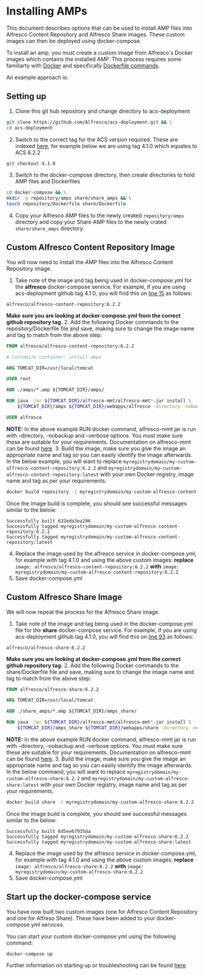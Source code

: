 # Installing AMPs

This document describes options that can be used to install AMP files into Alfresco Content Repository and Alfresco Share images. These custom images can then be deployed using docker-compose.

To install an amp, you must create a custom image from Alfresco's Docker images which contains the installed AMP. This process requires some familiarty with [Docker](https://www.docker.com/) and specifically [Dockerfile commands](https://docs.docker.com/engine/reference/builder/).

An example approach is:

## Setting up

1. Clone this git hub repository and change directory to acs-deployment
```bash
git clone https://github.com/Alfresco/acs-deployment.git && \
cd acs-deployment
```
2. Switch to the correct tag for the ACS version required. These are indexed [here](https://github.com/Alfresco/acs-deployment#versioning), for example below we are using tag 4.1.0 which equates to ACS 6.2.2
```bash
git checkout 4.1.0
```
3. Switch to the docker-compose directory, then create directories to hold AMP files and Dockerfiles
```bash
cd docker-compose && \
mkdir -p repository/amps share/share_amps && \
touch repository/Dockerfile share/Dockerfile
```
4. Copy your Alfresco AMP files to the newly created `repository/amps` directory and copy your Share AMP files to the newly crated `share/share_amps` directory.

## Custom Alfresco Content Repository Image

You will now need to install the AMP files into the Alfresco Content Repository image.

1. Take note of the image and tag being used in docker-compose.yml for the **alfresco** docker-compose service. For example, if you are using acs-deployment github tag 4.1.0, you will find this on [line 15](https://github.com/Alfresco/acs-deployment/blob/4.1.0/docker-compose/docker-compose.yml#L15) as follows:
```
alfresco/alfresco-content-repository:6.2.2
```
**Make sure you are looking at docker-compose.yml from the correct github repository tag.**
2. Add the following Docker commands to the repository/Dockerfile file and save, making sure to change the image name and tag to match from the above step:
```Dockerfile
FROM alfresco/alfresco-content-repository:6.2.2

# Customize container: install amps

ARG TOMCAT_DIR=/usr/local/tomcat

USER root

ADD ./amps/*.amp ${TOMCAT_DIR}/amps/

RUN java -jar ${TOMCAT_DIR}/alfresco-mmt/alfresco-mmt*.jar install \
	${TOMCAT_DIR}/amps ${TOMCAT_DIR}/webapps/alfresco -directory -nobackup -verbose

USER alfresco
```
**NOTE:** In the above example RUN docker command, alfresco-mmt jar is run with -directory, -nobackup and -verbose options. You must make sure these are suitable for your requirements. Documentation on alfresco-mmt can be found [here](https://docs.alfresco.com/6.2/concepts/dev-extensions-modules-management-tool.html).
3. Build the image, make sure you give the image an appropriate name and tag so you can easily identify the image afterwards. In the below example, you will want to replace `myregistrydomain/my-custom-alfresco-content-repository:6.2.2` and `myregistrydomain/my-custom-alfresco-content-repository:latest` with your own Docker registry, image name and tag as per your requirements.
```bash
docker build repository -t myregistrydomain/my-custom-alfresco-content-repository:6.2.2 -t myregistrydomain/my-custom-alfresco-content-repository:latest
```
Once the image build is complete, you should see successful messages similar to the below:
```
Successfully built 632eda3ea296
Successfully tagged myregistrydomain/my-custom-alfresco-content-repository:6.2.2
Successfully tagged myregistrydomain/my-custom-alfresco-content-repository:latest
```
4. Replace the image used by the alfresco service in docker-compose.yml, for example with tag 4.1.0 and using the above custom images:
**replace**
`image: alfresco/alfresco-content-repository:6.2.2`
**with**
`image: myregistrydomain/my-custom-alfresco-content-repository:6.2.2`
5. Save docker-compose.yml

## Custom Alfresco Share Image

We will now repeat the process for the Alfresco Share image.

1. Take note of the image and tag being used in the docker-compose.yml file for the **share** docker-compose service. For example, if you are using acs-deployment github tag 4.1.0, you will find this on [line 93](https://github.com/Alfresco/acs-deployment/blob/4.1.0/docker-compose/docker-compose.yml#L93) as follows:
```
alfresco/alfresco-share:6.2.2
```
**Make sure you are looking at docker-compose.yml from the correct github repository tag.**
2. Add the following Docker commands to the share/Dockerfile file and save, making sure to change the image name and tag to match from the above step:
```Dockerfile
FROM alfresco/alfresco-share:6.2.2

ARG TOMCAT_DIR=/usr/local/tomcat

ADD ./share_amps/*.amp ${TOMCAT_DIR}/amps_share/

RUN java -jar ${TOMCAT_DIR}/alfresco-mmt/alfresco-mmt*.jar install \
	${TOMCAT_DIR}/amps_share ${TOMCAT_DIR}/webapps/share -directory -nobackup -verbose
```
**NOTE:** In the above example RUN docker command, alfresco-mmt jar is run with -directory, -nobackup and -verbose options. You must make sure these are suitable for your requirements. Documentation on alfresco-mmt can be found [here](https://docs.alfresco.com/6.2/concepts/dev-extensions-modules-management-tool.html).
3. Build the image, make sure you give the image an appropriate name and tag so you can easily identify the image afterwards. In the below command, you will want to replace `myregistrydomain/my-custom-alfresco-share:6.2.2` and `myregistrydomain/my-custom-alfresco-share:latest` with your own Docker registry, image name and tag as per your requirements.
```bash
docker build share -t myregistrydomain/my-custom-alfresco-share:6.2.2 -t myregistrydomain/my-custom-alfresco-share:latest
```
Once the image build is complete, you should see successful messages similar to the below:
```
Successfully built 6d5ee67935da
Successfully tagged myregistrydomain/my-custom-alfresco-share:6.2.2
Successfully tagged myregistrydomain/my-custom-alfresco-share:latest
```
4. Replace the image used by the alfresco service in docker-compose.yml, for example with tag 4.1.0 and using the above custom images:
**replace**
`image: alfresco/alfresco-share:6.2.2`
**with**
`image: myregistrydomain/my-custom-alfresco-share:6.2.2`
5. Save docker-compose.yml

## Start up the docker-compose service

You have now built two custom images (one for Alfresco Content Repository and one for Alfreso Share). These have been added to your docker-compose.yml services.

You can start your custom docker-compose.yml using the following command:
```
docker-compose up
```
Further information on starting up or troubleshooting can be found [here](https://github.com/Alfresco/acs-deployment/tree/master/docs/docker-compose).
